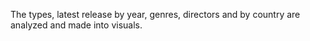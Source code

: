 The types, latest release by year, genres, directors and by country are analyzed
and made into visuals.
